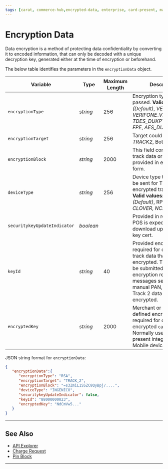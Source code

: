 ```yaml
---
tags: [carat, commerce-hub,encrypted-data, enterprise, card-present, master-data, pin-block]
---
```


# Encryption Data

Data encryption is a method of protecting data confidentiality by converting it to encoded information, that can only be decoded with a unique decryption key, generated either at the time of encryption or beforehand.

<!--
type: tab
titles: encryptionData, JSON Example
-->

The below table identifies the parameters in the `encryptionData` object.

| Variable | Type | Maximum Length | Description |
| -------- | ---- | ------- | -------------------------------|
| `encryptionType` | *string* | 256 | Encryption type to be passed. **Valid values:** *RSA (Default)*, *VERIFONE*, *VERIFONE_VDR*, *TDES_DUKPT*,*ON_GUARD*, *FPE*, *AES_DUKPT*. |
| `encryptionTarget` | *string* | 256 | Target could be *TRACK1*, *TRACK2*, Both or Manual. |
| `encryptionBlock` | *string* | 2000 | This field contains the track data or card number provided in encrypted form. |
| `deviceType` | *string* | 256 | Device type that needs to be sent for TDES and AES encrypted track data. **Valid values:** *INGENICO (Default)*, RPXXX, *CLOVER*, *NCR*, *NCRTLV*. |
| `securitykeyUpdateIndicator` | *boolean* |  | Provided in response. POS is expected to download updated key, key cert. |
| `keyId` | *string* | 40 | Provided encryption key required for decryption of track data that is encrypted. This field must be submitted for encryption request messages sending manual PAN, Track 1, or Track 2 data that is encrypted. |
| `encryptedKey` | *string* | 2000 | Merchant or device defined encryption key required for decryption of encrypted `cardData`. Normally used in card not present integrations e.g. Mobile device |

<!--
type: tab
-->

JSON string format for `encryptionData`:

```json
{
   "encryptionData":{
      "encryptionType": "RSA",
      "encryptionTarget": "TRACK_2",
      "encryptionBlock": "=s3ZmiL1SSZC8QyBpj/....",
      "deviceType": "INGENICO",
      "securitykeyUpdateIndicator": false,
      "keyId": "88000000023",
      "encryptedKey": "NdCmVw5..."
   }
} 
```

<!-- type: tab-end -->

--- 

## See Also

- [API Explorer](../api/?type=post&path=/payments/v1/charges)
- [Charge Request](?path=docs/Resources/API-Documents/Payments/Charges.md)
- [Pin Block](?path=docs/Resources/Master-Data/Pin-Block.md)

---
